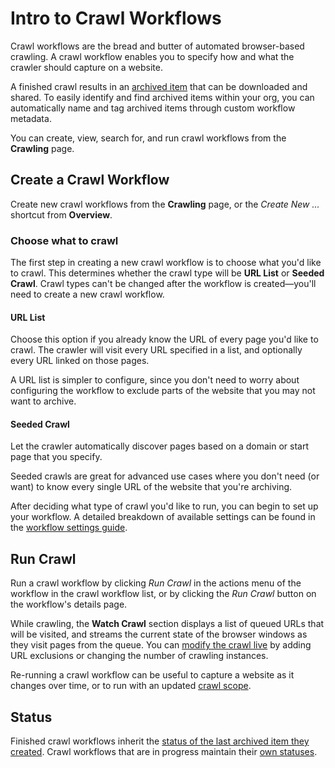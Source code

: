 # Intro to Crawl Workflows

Crawl workflows are the bread and butter of automated browser-based crawling. A crawl workflow enables you to specify how and what the crawler should capture on a website.

A finished crawl results in an [archived item](./archived-items.md) that can be downloaded and shared. To easily identify and find archived items within your org, you can automatically name and tag archived items through custom workflow metadata.

You can create, view, search for, and run crawl workflows from the **Crawling** page.

## Create a Crawl Workflow

Create new crawl workflows from the **Crawling** page, or the  _Create New ..._ shortcut from **Overview**.

### Choose what to crawl

The first step in creating a new crawl workflow is to choose what you'd like to crawl. This determines whether the crawl type will be **URL List** or **Seeded Crawl**. Crawl types can't be changed after the workflow is created—you'll need to create a new crawl workflow.

#### URL List

Choose this option if you already know the URL of every page you'd like to crawl. The crawler will visit every URL specified in a list, and optionally every URL linked on those pages.

A URL list is simpler to configure, since you don't need to worry about configuring the workflow to exclude parts of the website that you may not want to archive.

#### Seeded Crawl

Let the crawler automatically discover pages based on a domain or start page that you specify.

Seeded crawls are great for advanced use cases where you don't need (or want) to know every single URL of the website that you're archiving.

After deciding what type of crawl you'd like to run, you can begin to set up your workflow. A detailed breakdown of available settings can be found in the [workflow settings guide](workflow-setup.md).

## Run Crawl

Run a crawl workflow by clicking _Run Crawl_ in the actions menu of the workflow in the crawl workflow list, or by clicking the _Run Crawl_ button on the workflow's details page.

While crawling, the **Watch Crawl** section displays a list of queued URLs that will be visited, and streams the current state of the browser windows as they visit pages from the queue. You can [modify the crawl live](./running-crawl.md) by adding URL exclusions or changing the number of crawling instances.

Re-running a crawl workflow can be useful to capture a website as it changes over time, or to run with an updated [crawl scope](workflow-setup.md#crawl-scope).

## Status

Finished crawl workflows inherit the [status of the last archived item they created](archived-items.md#status). Crawl workflows that are in progress maintain their [own statuses](./running-crawl.md#crawl-workflow-status).